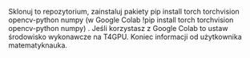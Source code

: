 Sklonuj to repozytorium, zainstaluj pakiety pip install torch torchvision opencv-python numpy (w Google Colab !pip install torch torchvision opencv-python numpy)
. Jeśli korzystasz z Google Colab to ustaw środowisko wykonawcze na T4GPU.
Koniec informacji od użytkownika matematyknauka.
